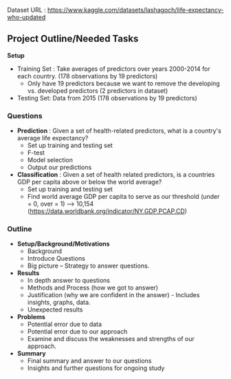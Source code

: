 Dataset URL : https://www.kaggle.com/datasets/lashagoch/life-expectancy-who-updated

## Project Outline/Needed Tasks
**Setup**
- Training Set : Take averages of predictors over years 2000-2014 for each country. (178 observations by 19 predictors)
  - Only have 19 predictors because we want to remove the developing vs. developed predictors (2 predictors in dataset)
- Testing Set: Data from 2015 (178 observations by 19 predictors)


### Questions
- **Prediction** : Given a set of health-related predictors, what is a country's average life expectancy?
  - Set up training and testing set 
  - F-test
  - Model selection
  - Output our predictions
- **Classification** : Given a set of health related predictors, is a countries GDP per capita above or below the world average?
  - Set up training and testing set
  - Find world average GDP per capita to serve as our threshold (under = 0, over  = 1) --> 10,154 (https://data.worldbank.org/indicator/NY.GDP.PCAP.CD)


### Outline
- **Setup/Background/Motivations**
  - Background
  - Introduce Questions
  - Big picture – Strategy to answer questions. 
- **Results**
  - In depth answer to questions
  - Methods and Process (how we got to answer)
  - Justification (why we are confident in the answer) - Includes insights, graphs, data.
  - Unexpected results 
- **Problems**
  - Potential error due to data
  - Potential error due to our approach
  - Examine and discuss the weaknesses and strengths of our approach.
- **Summary**
  - Final summary and answer to our questions
  - Insights and further questions for ongoing study
